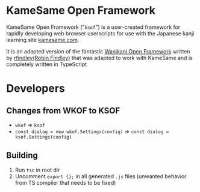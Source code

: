 # KameSame Open Framework

KameSame Open Framework ("`ksof`") is a user-created framework for rapidly developing web browser userscripts for use with the Japanese kanji learning site [kamesame.com](https://www.kamesame.com).

It is an adapted version of the fantastic [Wanikani Open Framework](https://community.wanikani.com/t/wanikani-open-framework-developer-thread/22231) written by [rfindley(Robin Findley)](https://community.wanikani.com/u/rfindley) that was adapted to work with KameSame and is completely written in TypeScript

# Developers

## Changes from WKOF to KSOF

- `wkof` => `ksof`
- `const dialog = new wkof.Settings(config)` => `const dialog = ksof.Settings(config)`

## Building

1. Run `tsc` in root dir
2. Uncomment `export {};` in all generated `.js` files (unwanted behavior from TS compiler that needs to be fixed)
